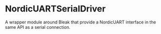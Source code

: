 # NordicUARTSerialDriver
A wrapper module around Bleak that provide a NordicUART interface in the same API as a serial connection.
